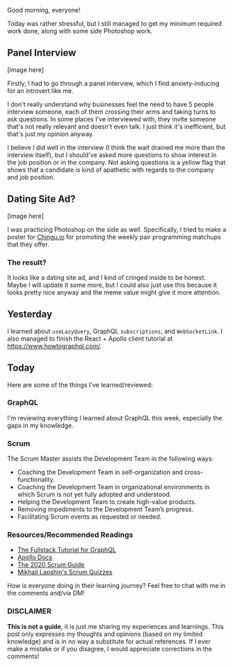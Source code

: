 Good morning, everyone!

Today was rather stressful, but I still managed to get my minimum required work done, along with some side Photoshop work.

## Panel Interview

[image here]

Firstly, I had to go through a panel interview, which I find anxiety-inducing for an introvert like me.

I don't really understand why businesses feel the need to have 5 people interview someone, each of them crossing their arms and taking turns to ask questions. In some places I've interviewed with, they invite someone that's not really relevant and doesn't even talk. I just think it's inefficient, but that's just my opinion anyway.

I believe I did well in the interview (I think the wait drained me more than the interview itself), but I should've asked more questions to show interest in the job position or in the company. Not asking questions is a yellow flag that shows that a candidate is kind of apathetic with regards to the company and job position.

## Dating Site Ad?

[image here]

I was practicing Photoshop on the side as well. Specifically, I tried to make a poster for [Chingu.io](https://chingu.io/) for promoting the weekly pair programming matchups that they offer.

### The result?

It looks like a dating site ad, and I kind of cringed inside to be honest. Maybe I will update it some more, but I could also just use this because it looks pretty nice anyway and the meme value might give it more attention.

## Yesterday

I learned about `useLazyQuery`, GraphQL `subscriptions`, and `WebSocketLink`. I also managed to finish the React + Apollo client tutorial at https://www.howtographql.com/.

## Today

Here are some of the things I've learned/reviewed:

### GraphQL

I'm reviewing everything I learned about GraphQL this week, especially the gaps in my knowledge.

### Scrum

The Scrum Master assists the Development Team in the following ways:

- Coaching the Development Team in self-organization and cross-functionality.
- Coaching the Development Team in organizational environments in which Scrum is not yet fully adopted and understood.
- Helping the Development Team to create high-value products.
- Removing impediments to the Development Team’s progress.
- Facilitating Scrum events as requested or needed.

### Resources/Recommended Readings

- [The Fullstack Tutorial for GraphQL](https://www.howtographql.com/)
- [Apollo Docs](https://www.apollographql.com/docs/)
- [The 2020 Scrum Guide](https://scrumguides.org/scrum-guide.html)
- [Mikhail Lapshin's Scrum Quizzes](https://mlapshin.com/index.php/scrum-quizzes/)

How is everyone doing in their learning journey? Feel free to chat with me in the comments and/via DM!

### DISCLAIMER

**This is not a guide**, it is just me sharing my experiences and learnings. This post only expresses my thoughts and opinions (based on my limited knowledge) and is in no way a substitute for actual references. If I ever make a mistake or if you disagree, I would appreciate corrections in the comments!
